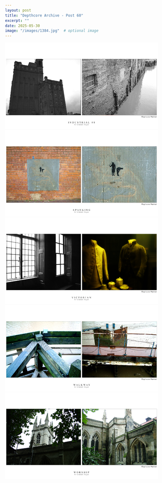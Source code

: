 ```yaml
---
layout: post
title: "Depthcore Archive - Post 60"
excerpt: ""
date: 2025-05-30
image: "/images/1384.jpg"  # optional image
---
```


<img src="/images/1384.jpg">
<img src="/images/1385.jpg" alt="1385.jpg"/>
<img src="/images/1386.jpg" alt="1386.jpg"/>
<img src="/images/1387.jpg" alt="1387.jpg"/>
<img src="/images/1388.jpg" alt="1388.jpg"/>

